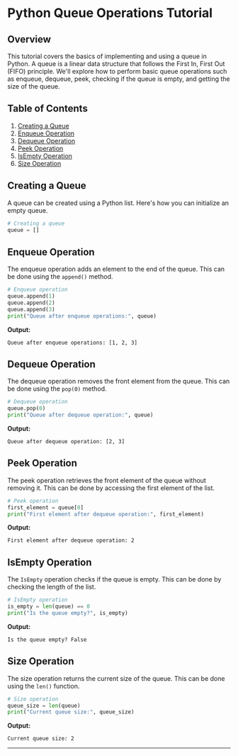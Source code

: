 # Python Queue Operations Tutorial

## Overview
This tutorial covers the basics of implementing and using a queue in Python. A queue is a linear data structure that follows the First In, First Out (FIFO) principle. We'll explore how to perform basic queue operations such as enqueue, dequeue, peek, checking if the queue is empty, and getting the size of the queue.

## Table of Contents
1. [Creating a Queue](#creating-a-queue)
2. [Enqueue Operation](#enqueue-operation)
3. [Dequeue Operation](#dequeue-operation)
4. [Peek Operation](#peek-operation)
5. [IsEmpty Operation](#isempty-operation)
6. [Size Operation](#size-operation)

## Creating a Queue
A queue can be created using a Python list. Here's how you can initialize an empty queue.

```python
# Creating a queue
queue = []
```

## Enqueue Operation
The enqueue operation adds an element to the end of the queue. This can be done using the `append()` method.

```python
# Enqueue operation
queue.append(1)
queue.append(2)
queue.append(3)
print("Queue after enqueue operations:", queue)
```
**Output:**
```
Queue after enqueue operations: [1, 2, 3]
```

## Dequeue Operation
The dequeue operation removes the front element from the queue. This can be done using the `pop(0)` method.

```python
# Dequeue operation
queue.pop(0)
print("Queue after dequeue operation:", queue)
```
**Output:**
```
Queue after dequeue operation: [2, 3]
```

## Peek Operation
The peek operation retrieves the front element of the queue without removing it. This can be done by accessing the first element of the list.

```python
# Peek operation
first_element = queue[0]
print("First element after dequeue operation:", first_element)
```
**Output:**
```
First element after dequeue operation: 2
```

## IsEmpty Operation
The `IsEmpty` operation checks if the queue is empty. This can be done by checking the length of the list.

```python
# IsEmpty operation
is_empty = len(queue) == 0
print("Is the queue empty?", is_empty)
```
**Output:**
```
Is the queue empty? False
```

## Size Operation
The size operation returns the current size of the queue. This can be done using the `len()` function.

```python
# Size operation
queue_size = len(queue)
print("Current queue size:", queue_size)
```
**Output:**
```
Current queue size: 2
```

---